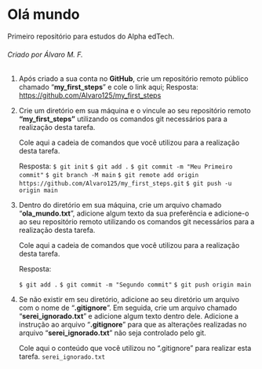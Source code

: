 # Olá mundo

Primeiro repositório para estudos do Alpha edTech.

###### Criado por Álvaro M. F.

1. Após criado a sua conta no **GitHub**, crie um repositório remoto público chamado “**my_first_steps**” e cole o link aqui; Resposta:
   https://github.com/Alvaro125/my_first_steps

   

2. Crie um diretório em sua máquina e o vincule ao seu repositório remoto **“my_first_steps”** utilizando os comandos git necessários para a realização desta tarefa. 

   Cole aqui a cadeia de comandos que você utilizou para a realização desta tarefa.

   Resposta:
   `$ git init`
   `$ git add .`
   `$ git commit -m "Meu Primeiro commit"`
   `$ git branch -M main`
   `$ git remote add origin https://github.com/Alvaro125/my_first_steps.git`
   `$ git push -u origin main`

   

3. Dentro do diretório em sua máquina, crie um arquivo chamado “**ola_mundo.txt**”, adicione algum texto da sua preferência e adicione-o ao seu repositório remoto utilizando os comandos git necessários para a realização desta tarefa. 

   Cole aqui a cadeia de comandos que você utilizou para a realização desta tarefa.

   Resposta:

   `$ git add .`
   `$ git commit -m "Segundo commit"`
   `$ git push origin main`

   

4. Se não existir em seu diretório, adicione ao seu diretório um arquivo com o nome de “**.gitignore**”. Em seguida, crie um arquivo chamado “**serei_ignorado.txt**” e adicione algum texto dentro dele. Adicione a instrução ao arquivo “**.gitignore**” para que as alterações realizadas no arquivo “**serei_ignorado.txt**” não seja controlado pelo git. 

   Cole aqui o conteúdo que você utilizou no “.gitignore” para realizar esta tarefa.
   `serei_ignorado.txt`


